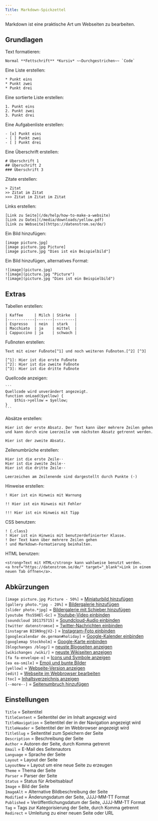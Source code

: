 ```yaml
---
Title: Markdown-Spickzettel
---
```

Markdown ist eine praktische Art um Webseiten zu bearbeiten.

## Grundlagen

Text formatieren:

    Normal **Fettschrift** *Kursiv* ~~Durchgestrichen~~ `Code`

Eine Liste erstellen:

    * Punkt eins
    * Punkt zwei
    * Punkt drei

Eine sortierte Liste erstellen:

    1. Punkt eins
    2. Punkt zwei
    3. Punkt drei

Eine Aufgabenliste erstellen:

    - [x] Punkt eins
    - [ ] Punkt zwei
    - [ ] Punkt drei

Eine Überschrift erstellen:

    # Überschrift 1
    ## Überschrift 2
    ### Überschrift 3

Zitate erstellen:

    > Zitat
    >> Zitat im Zitat
    >>> Zitat im Zitat im Zitat

Links erstellen:

    [Link zu Seite](/de/help/how-to-make-a-website)
    [Link zu Datei](/media/downloads/yellow.pdf)
    [Link zu Webseite](https://datenstrom.se/de/)

Ein Bild hinzufügen:

    [image picture.jpg]
    [image picture.jpg Picture]
    [image picture.jpg "Dies ist ein Beispielbild"]

Ein Bild hinzufügen, alternatives Format:

    ![image](picture.jpg)
    ![image](picture.jpg "Picture")
    ![image](picture.jpg "Dies ist ein Beispielbild")

## Extras

Tabellen erstellen:

    | Kaffee     | Milch | Stärke  |
    |------------|-------|---------|
    | Espresso   | nein  | stark   |
    | Macchiato  | ja    | mittel  |
    | Cappuccino | ja    | schwach |

Fußnoten erstellen:

    Text mit einer Fußnote[^1] und noch weiteren Fußnoten.[^2] [^3]
    
    [^1]: Hier ist die erste Fußnote
    [^2]: Hier ist die zweite Fußnote
    [^3]: Hier ist die dritte Fußnote

Quellcode anzeigen:

    ```
    Quellcode wird unverändert angezeigt.
    function onLoad($yellow) {
        $this->yellow = $yellow;
    }
    ```

Absätze erstellen:

    Hier ist der erste Absatz. Der Text kann über mehrere Zeilen gehen
    und kann durch eine Leerzeile vom nächsten Absatz getrennt werden.

    Hier ist der zweite Absatz.

Zeilenumbrüche erstellen:

    Hier ist die erste Zeile⋅⋅
    Hier ist die zweite Zeile⋅⋅
    Hier ist die dritte Zeile⋅⋅
    
    Leerzeichen am Zeilenende sind dargestellt durch Punkte (⋅)

Hinweise erstellen:

    ! Hier ist ein Hinweis mit Warnung
    
    !! Hier ist ein Hinweis mit Fehler
    
    !!! Hier ist ein Hinweis mit Tipp

CSS benutzen:

    ! {.class}
    ! Hier ist ein Hinweis mit benutzerdefinierter Klasse.
    ! Der Text kann über mehrere Zeilen gehen
    ! und Markdown-Formatierung beinhalten.

HTML benutzen:

    <strong>Text mit HTML</strong> kann wahlweise benutzt werden.
    <a href="https://datenstrom.se/de/" target="_blank">Link in einem neuen Tab öffnen</a>.

## Abkürzungen

`[image picture.jpg Picture - 50%]` = [Miniaturbild hinzufügen](https://github.com/datenstrom/yellow-extensions/tree/master/features/image)  
`[gallery photo.*jpg - 20%]` = [Bildergalerie hinzufügen](https://github.com/datenstrom/yellow-extensions/tree/master/features/gallery)  
`[slider photo.*jpg]` = [Bildergalerie mit Schieber hinzufügen](https://github.com/datenstrom/yellow-extensions/tree/master/features/slider)  
`[youtube fhs55HEl-Gc]` = [Youtube-Video einbinden](https://github.com/datenstrom/yellow-extensions/tree/master/features/youtube)  
`[soundcloud 101175715]` = [Soundcloud-Audio einbinden](https://github.com/datenstrom/yellow-extensions/tree/master/features/soundcloud)  
`[twitter datenstromse]` = [Twitter-Nachrichten einbinden](https://github.com/datenstrom/yellow-extensions/tree/master/features/twitter)  
`[instagram BISN9ngjV2-]` = [Instagram-Foto einbinden](https://github.com/datenstrom/yellow-extensions/tree/master/features/instagram)  
`[googlecalendar de.german#holiday]` = [Google-Kalender einbinden](https://github.com/datenstrom/yellow-extensions/tree/master/features/googlecalendar)  
`[googlemap Stockholm]` = [Google-Karte einbinden](https://github.com/datenstrom/yellow-extensions/tree/master/features/googlemap)  
`[blogchanges /blog/]` = [neuste Blogseiten anzeigen](https://github.com/datenstrom/yellow-extensions/tree/master/features/blog)  
`[wikichanges /wiki/]` = [neuste Wikiseiten anzeigen](https://github.com/datenstrom/yellow-extensions/tree/master/features/wiki)  
`[fa fa-envelope-o]` = [Icons und Symbole anzeigen](https://github.com/datenstrom/yellow-extensions/tree/master/features/fontawesome)  
`[ea ea-smile]` = [Emoji und bunte Bilder](https://github.com/datenstrom/yellow-extensions/tree/master/features/emojiawesome)  
`[yellow]` = [Webseite-Version anzeigen](https://github.com/datenstrom/yellow-extensions/tree/master/features/core)  
`[edit]` = [Webseite im Webbrowser bearbeiten](https://github.com/datenstrom/yellow-extensions/tree/master/features/edit)  
`[toc]` = [Inhaltsverzeichnis anzeigen](https://github.com/datenstrom/yellow-extensions/tree/master/features/toc)  
`[--more--]` = [Seitenumbruch hinzufügen](https://github.com/datenstrom/yellow-extensions/tree/master/features/blog)  

## Einstellungen

`Title` = Seitentitel  
`TitleContent` = Seitentitel der im Inhalt angezeigt wird  
`TitleNavigation` = Seitentitel der in der Navigation angezeigt wird  
`TitleHeader` = Seitentitel der im Webbrowser angezeigt wird  
`TitleSlug` = Seitentitel zum Speichern der Seite  
`Description` = Beschreibung der Seite  
`Author` = Autoren der Seite, durch Komma getrennt  
`Email` = E-Mail des Seitenautors  
`Language` = Sprache der Seite  
`Layout` = Layout der Seite  
`LayoutNew` = Layout um eine neue Seite zu erzeugen  
`Theme` = Thema der Seite  
`Parser` = Parser der Seite  
`Status` = Status für Arbeitsablauf  
`Image` = Bild der Seite  
`ImageAlt` = Alternative Bildbeschreibung der Seite  
`Modified` = Änderungsdatum der Seite, JJJJ-MM-TT Format  
`Published` = Veröffentlichungsdatum der Seite, JJJJ-MM-TT Format  
`Tag` = Tags zur Kategorisierung der Seite, durch Komma getrennt  
`Redirect` = Umleitung zu einer neuen Seite oder URL  
